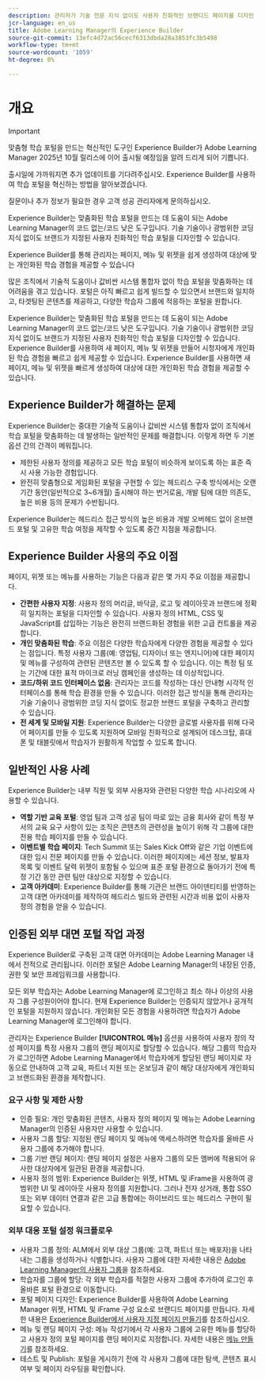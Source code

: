 ```yaml
---
description: 관리자가 기술 전문 지식 없이도 사용자 친화적인 브랜디드 페이지를 디자인 및 게시할 수 있는 Adobe Learning Manager의 코드 없는/코드 없는 도구인 Experience Builder에 대해 자세히 알아보십시오.
jcr-language: en_us
title: Adobe Learning Manager의 Experience Builder
source-git-commit: 13efc4d72ac56cecf6313dbda28a3853fc3b5498
workflow-type: tm+mt
source-wordcount: '1059'
ht-degree: 0%

---
```



# 개요

>[!IMPORTANT]
>
>맞춤형 학습 포털을 만드는 혁신적인 도구인 Experience Builder가 Adobe Learning Manager 2025년 10월 릴리스에 이어 출시될 예정임을 알려 드리게 되어 기쁩니다.
>
>출시일에 가까워지면 추가 업데이트를 기다려주십시오. Experience Builder를 사용하여 학습 포털을 혁신하는 방법을 알아보겠습니다.
>
>질문이나 추가 정보가 필요한 경우 고객 성공 관리자에게 문의하십시오.

Experience Builder는 맞춤화된 학습 포털을 만드는 데 도움이 되는 Adobe Learning Manager의 코드 없는/코드 낮은 도구입니다. 기술 기술이나 광범위한 코딩 지식 없이도 브랜드가 지정된 사용자 친화적인 학습 포털을 디자인할 수 있습니다.

Experience Builder를 통해 관리자는 페이지, 메뉴 및 위젯을 쉽게 생성하여 대상에 맞는 개인화된 학습 경험을 제공할 수 있습니다

많은 조직에서 기술적 도움이나 값비싼 시스템 통합자 없이 학습 포털을 맞춤화하는 데 어려움을 겪고 있습니다. 포털은 아직 빠르고 쉽게 빌드할 수 있으면서 브랜드와 일치하고, 타겟팅된 콘텐츠를 제공하고, 다양한 학습자 그룹에 적응하는 포털을 원합니다.

Experience Builder는 맞춤화된 학습 포털을 만드는 데 도움이 되는 Adobe Learning Manager의 코드 없는/코드 낮은 도구입니다. 기술 기술이나 광범위한 코딩 지식 없이도 브랜드가 지정된 사용자 친화적인 학습 포털을 디자인할 수 있습니다.
Experience Builder를 사용하여 새 페이지, 메뉴 및 위젯을 만들어 시청자에게 개인화된 학습 경험을 빠르고 쉽게 제공할 수 있습니다. Experience Builder를 사용하면 새 페이지, 메뉴 및 위젯을 빠르게 생성하여 대상에 대한 개인화된 학습 경험을 제공할 수 있습니다.

## Experience Builder가 해결하는 문제

Experience Builder는 중대한 기술적 도움이나 값비싼 시스템 통합자 없이 조직에서 학습 포털을 맞춤화하는 데 발생하는 일반적인 문제를 해결합니다. 이렇게 하면 두 기본 옵션 간의 간격이 메워집니다.

* 제한된 사용자 정의를 제공하고 모든 학습 포털이 비슷하게 보이도록 하는 표준 즉시 사용 가능한 경험입니다.
* 완전히 맞춤형으로 게임화된 포털을 구현할 수 있는 헤드리스 구축 방식에서는 오랜 기간 동안(일반적으로 3~6개월) 출시해야 하는 번거로움, 개발 팀에 대한 의존도, 높은 비용 등의 문제가 수반됩니다.

Experience Builder는 헤드리스 접근 방식의 높은 비용과 개발 오버헤드 없이 온브랜드 포털 및 고유한 학습 여정을 제작할 수 있도록 중간 지점을 제공합니다.

## Experience Builder 사용의 주요 이점

페이지, 위젯 또는 메뉴를 사용하는 기능은 다음과 같은 몇 가지 주요 이점을 제공합니다.

* **간편한 사용자 지정**: 사용자 정의 머리글, 바닥글, 로고 및 레이아웃과 브랜드에 정확히 일치하는 포털을 디자인할 수 있습니다. 사용자 정의 HTML, CSS 및 JavaScript를 삽입하는 기능은 완전히 브랜드화된 경험을 위한 고급 컨트롤을 제공합니다.
* **개인 맞춤화된 학습**: 주요 이점은 다양한 학습자에게 다양한 경험을 제공할 수 있다는 점입니다. 특정 사용자 그룹(예: 영업팀, 디자이너 또는 엔지니어)에 대한 페이지 및 메뉴를 구성하여 관련된 콘텐츠만 볼 수 있도록 할 수 있습니다. 이는 특정 팀 또는 기간에 대한 표적 마이크로 러닝 캠페인을 생성하는 데 이상적입니다.
* **코드/하위 코드 인터페이스 없음**: 관리자는 코드를 작성하는 대신 안내형 시각적 인터페이스를 통해 학습 환경을 만들 수 있습니다. 이러한 접근 방식을 통해 관리자는 기술 기술이나 광범위한 코딩 지식 없이도 정교한 브랜드 포털을 구축하고 관리할 수 있습니다.
* **전 세계 및 모바일 지원**: Experience Builder는 다양한 글로벌 사용자를 위해 다국어 페이지를 만들 수 있도록 지원하며 모바일 친화적으로 설계되어 데스크탑, 휴대폰 및 태블릿에서 학습자가 원활하게 작업할 수 있도록 합니다.

## 일반적인 사용 사례

Experience Builder는 내부 직원 및 외부 사용자와 관련된 다양한 학습 시나리오에 사용할 수 있습니다.

* **역할 기반 교육 포털**: 영업 팀과 고객 성공 팀이 따로 있는 금융 회사와 같이 특정 부서의 교육 요구 사항이 있는 조직은 콘텐츠의 관련성을 높이기 위해 각 그룹에 대한 전용 학습 페이지를 만들 수 있습니다.
* **이벤트별 학습 페이지**: Tech Summit 또는 Sales Kick Off와 같은 기업 이벤트에 대한 임시 전문 페이지를 만들 수 있습니다. 이러한 페이지에는 세션 정보, 발표자 목록 및 이벤트 달력 위젯이 포함될 수 있으며 표준 포털 환경으로 돌아가기 전에 특정 기간 동안 관련 팀만 대상으로 지정할 수 있습니다.
* **고객 아카데미**: Experience Builder를 통해 기관은 브랜드 아이덴티티를 반영하는 고객 대면 아카데미를 제작하여 헤드리스 빌드와 관련된 시간과 비용 없이 사용자 정의 경험을 얻을 수 있습니다.

## 인증된 외부 대면 포털 작업 과정

Experience Builder로 구축된 고객 대면 아카데미는 Adobe Learning Manager 내에서 전적으로 관리됩니다. 이러한 포털은 Adobe Learning Manager의 내장된 인증, 권한 및 보안 프레임워크를 사용합니다.

모든 외부 학습자는 Adobe Learning Manager에 로그인하고 최소 하나 이상의 사용자 그룹 구성원이어야 합니다. 현재 Experience Builder는 인증되지 않았거나 공개적인 포털을 지원하지 않습니다. 개인화된 모든 경험을 사용하려면 학습자가 Adobe Learning Manager에 로그인해야 합니다.

관리자는 Experience Builder **[!UICONTROL 메뉴]** 옵션을 사용하여 사용자 정의 작성 페이지를 특정 사용자 그룹의 랜딩 페이지로 할당할 수 있습니다. 해당 그룹의 학습자가 로그인하면 Adobe Learning Manager에서 학습자에게 할당된 랜딩 페이지로 자동으로 안내하여 고객 교육, 파트너 지원 또는 온보딩과 같이 해당 대상자에게 개인화되고 브랜드화된 환경을 제작합니다.

### 요구 사항 및 제한 사항

* 인증 필요: 개인 맞춤화된 콘텐츠, 사용자 정의 페이지 및 메뉴는 Adobe Learning Manager의 인증된 사용자만 사용할 수 있습니다.
* 사용자 그룹 할당: 지정된 랜딩 페이지 및 메뉴에 액세스하려면 학습자를 올바른 사용자 그룹에 추가해야 합니다.
* 그룹 기반 랜딩 페이지: 랜딩 페이지 설정은 사용자 그룹의 모든 멤버에 적용되어 유사한 대상자에게 일관된 환경을 제공합니다.
* 사용자 정의 범위: Experience Builder는 위젯, HTML 및 iFrame을 사용하여 광범위한 UI 및 레이아웃 사용자 정의를 지원합니다. 그러나 전자 상거래, 통합 SSO 또는 외부 데이터 연결과 같은 고급 통합에는 하이브리드 또는 헤드리스 구현이 필요할 수 있습니다.

### 외부 대응 포털 설정 워크플로우

* 사용자 그룹 정의: ALM에서 외부 대상 그룹(예: 고객, 파트너 또는 배포자)을 나타내는 그룹을 생성하거나 식별합니다. 사용자 그룹에 대한 자세한 내용은 [Adobe Learning Manager의 사용자 그룹](/help/migrated/administrators/feature-summary/user-group.md)을 참조하세요.
* 학습자를 그룹에 할당: 각 외부 학습자를 적절한 사용자 그룹에 추가하여 로그인 후 올바른 포털 환경으로 이동합니다.
* 포털 페이지 디자인: Experience Builder를 사용하여 Adobe Learning Manager 위젯, HTML 및 iFrame 구성 요소로 브랜디드 페이지를 만듭니다. 자세한 내용은 [Experience Builder에서 사용자 지정 페이지 만들기](/help/migrated/administrators/feature-summary/experience-builder/create-a-page.md)를 참조하십시오.
* 메뉴 및 랜딩 페이지 구성: 메뉴 작성기에서 각 사용자 그룹에 고유한 메뉴를 할당하고 사용자 정의 포털 페이지를 랜딩 페이지로 지정합니다. 자세한 내용은 [메뉴 만들기](/help/migrated/administrators/feature-summary/experience-builder/create-a-menu.md)를 참조하세요.
* 테스트 및 Publish: 포털을 게시하기 전에 각 사용자 그룹에 대한 탐색, 콘텐츠 표시 여부 및 페이지 라우팅을 확인합니다.
